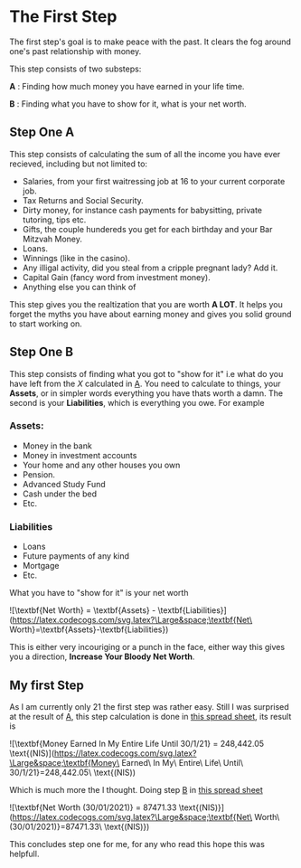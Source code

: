 # The First Step

The first step's goal is to make peace with the past. It clears the fog around one's past relationship with money.

This step consists of two substeps:

**A** : Finding how much money you have earned in your life time. 

**B** : Finding what you have to show for it, what is your net worth.

## Step One A

This step consists of calculating the sum of all the income you have ever recieved, including but not limited to:

- Salaries, from your first waitressing job at 16 to your current corporate job.
- Tax Returns and Social Security.
- Dirty money, for instance cash payments for babysitting, private tutoring, tips etc.
- Gifts, the couple hundereds you get for each birthday and your Bar Mitzvah Money.
- Loans.
- Winnings (like in the casino).
- Any illigal activity, did you steal from a cripple pregnant lady? Add it.
- Capital Gain (fancy word from investment money).
- Anything else you can think of

This step gives you the realtization that you are worth **A LOT**. It helps you forget the myths you have about earning money and gives you solid ground to start working on.

## Step One B

This step consists of finding what you got to "show for it" i.e what do you have left from the *X* calculated in [A](#step-one-a). You need to calculate to things, your **Assets**, or in simpler words everything you have thats worth a damn. The second is your **Liabilities**, which is everything you owe. For example

### Assets:

- Money in the bank
- Money in investment accounts
- Your home and any other houses you own
- Pension.
- Advanced Study Fund
- Cash under the bed
- Etc.

### Liabilities

- Loans
- Future payments of any kind
- Mortgage
- Etc.

What you have to "show for it" is your net worth

![\textbf{Net Worth} = \textbf{Assets} - \textbf{Liabilities}](https://latex.codecogs.com/svg.latex?\Large&space;\textbf{Net\ Worth}=\textbf{Assets}-\textbf{Liabilities}) 

This is either very incouriging or a punch in the face, either way this gives you a direction, **Increase Your Bloody Net Worth**.

## My first Step

As I am currently only 21 the first step was rather easy. Still I was surprised at the result of [A](#step-one-a), this step calculation is done in [this spread sheet](Step1A.csv), its result is 

![\textbf{Money Earned In My Entire Life Until 30/1/21} = 248,442.05 \text{(NIS)](https://latex.codecogs.com/svg.latex?\Large&space;\textbf{Money\ Earned\ In My\ Entire\ Life\ Until\ 30/1/21}=248,442.05\ \text{(NIS)) 

Which is much more the I thought. Doing step [B](#step-one-b) in [this spread sheet](Step1B.csv) 

![\textbf{Net Worth (30/01/2021)} = 87471.33 \text{(NIS)}](https://latex.codecogs.com/svg.latex?\Large&space;\textbf{Net\ Worth\ (30/01/2021)}=87471.33\ \text{(NIS)}) 

This concludes step one for me, for any who read this hope this was helpfull.

